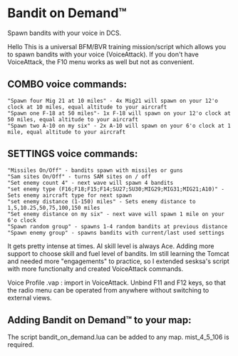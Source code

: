 # Bandit on Demand™
Spawn bandits with your voice in DCS.

Hello
This is a universal BFM/BVR training mission/script which allows you to spawn bandits with your voice (VoiceAttack). If you don't have VoiceAttack, the F10 menu works as well but not as convenient.

## COMBO voice commands:

    "Spawn four Mig 21 at 10 miles" - 4x Mig21 will spawn on your 12'o clock at 10 miles, equal altitude to your aircraft
    "Spawn one F-18 at 50 miles"- 1x F-18 will spawn on your 12'o clock at 50 miles, equal altitude to your aircraft
    "Spawn two A-10 on my six" - 2x A-10 will spawn on your 6'o clock at 1 mile, equal altitude to your aircraft

## SETTINGS voice commands:

    "Missiles On/Off" - bandits spawn with missiles or guns
    "Sam sites On/Off" - turns SAM sites on / off
    "Set enemy count 4" - next wave will spawn 4 bandits
    "set enemy type (F16;F18;F15;F14;SU27;SU30;MIG29;MIG31;MIG21;A10)" - Sets enemy aircraft type for next spawn
    "set enemy distance (1-150) miles" - Sets enemy distance to 1,5,10.25,50,75,100,150 miles
    "Set enemy distance on my six" - next wave will spawn 1 mile on your 6'o clock
    "Spawn random group" - spawns 1-4 random bandits at previous distance
    "Spawn enemy group" - spawns bandits with current/last used settings

 

It gets pretty intense at times. AI skill level is always Ace. Adding more support to choose skill and fuel level of bandits. Im still learning the Tomcat and needed more "engagements" to practice, so I extended sesksa's script with more functionalty and created VoiceAttack commands.

Voice Profile .vap : import in VoiceAttack. Unbind F11 and F12 keys, so that the radio menu can be operated from anywhere without switching to external views.

## Adding Bandit on Demand™ to your map:

The script bandit_on_demand.lua can be added to any map. mist_4_5_106 is required.
